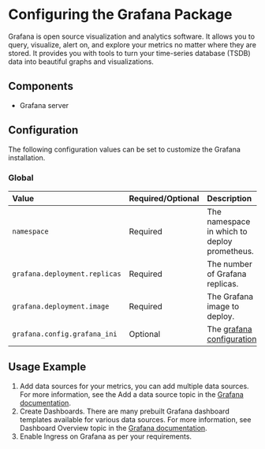 # Configuring the Grafana Package

Grafana is open source visualization and analytics software. It allows you to query, visualize, alert on, and explore your metrics no matter where they are stored. It provides you with tools to turn your time-series database (TSDB) data into beautiful graphs and visualizations.

## Components

- Grafana server

## Configuration

The following configuration values can be set to customize the Grafana installation.

### Global

| Value | Required/Optional | Description |
|:-------|:-------------------|:-------------|
| `namespace` | Required | The namespace in which to deploy prometheus. |
| `grafana.deployment.replicas` | Required | The number of Grafana replicas. |
| `grafana.deployment.image` | Required | The Grafana image to deploy. |
| `grafana.config.grafana_ini` | Optional | The [grafana configuration](https://github.com/grafana/grafana/blob/master/conf/defaults.ini). |

## Usage Example

1. Add data sources for your metrics, you can add multiple data sources. For more information, see the Add a data source topic in the [Grafana documentation](https://grafana.com/docs/grafana/latest/datasources/add-a-data-source/).
2. Create Dashboards. There are many prebuilt Grafana dashboard templates available for various data sources. For more information, see Dashboard Overview topic in the [Grafana documentation](https://grafana.com/grafana/dashboards).
3. Enable Ingress on Grafana as per your requirements.
